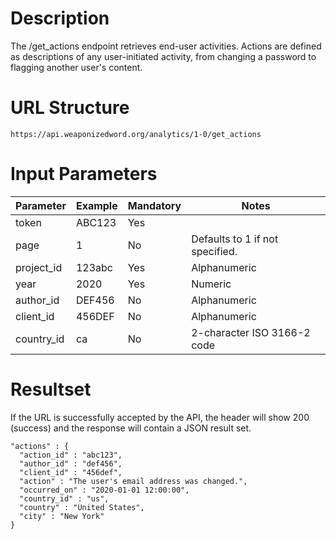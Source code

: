 # Description
The /get_actions endpoint retrieves end-user activities. Actions are defined as descriptions of any user-initiated activity, from changing a password to flagging another user's content.

# URL Structure
```
https://api.weaponizedword.org/analytics/1-0/get_actions
```

# Input Parameters
<table>
  <thead>
  <tr>
    <th>Parameter</th>
    <th>Example</th>
    <th>Mandatory</th>
    <th>Notes</th>
  </tr>
  </thead>
  <tbody>
  <tr>
    <td>token</td>
    <td>ABC123</td>
    <td>Yes</td>
    <td></td>
  </tr>
  <tr>
    <td>page</td>
    <td>1</td>
    <td>No</td>
    <td>Defaults to 1 if not specified.</td>
  </tr>
  <tr>
    <td>project_id</td>
    <td>123abc</td>
    <td>Yes</td>
    <td>Alphanumeric</td>
  </tr>
  <tr>
    <td>year</td>
    <td>2020</td>
    <td>Yes</td>
    <td>Numeric</td>
  </tr>
  <tr>
    <td>author_id</td>
    <td>DEF456</td>
    <td>No</td>
    <td>Alphanumeric</td>
  </tr>
  <tr>
    <td>client_id</td>
    <td>456DEF</td>
    <td>No</td>
    <td>Alphanumeric</td>
  </tr>
  <tr>
    <td>country_id</td>
    <td>ca</td>
    <td>No</td>
    <td>2-character ISO 3166-2 code</td>
  </tr>
  </tbody>
</table>

# Resultset
If the URL is successfully accepted by the API, the header will show 200 (success) and the response will contain a JSON result set.

```
"actions" : {
  "action_id" : "abc123",
  "author_id" : "def456",
  "client_id" : "456def",
  "action" : "The user's email address was changed.",
  "occurred_on" : "2020-01-01 12:00:00",
  "country_id" : "us",
  "country" : "United States",
  "city" : "New York"
}
```
